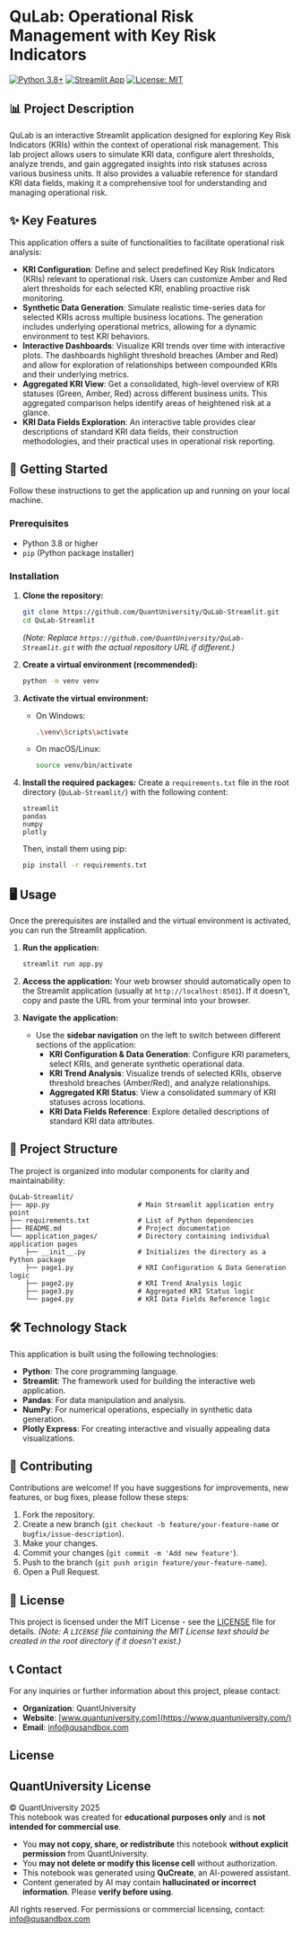 
# QuLab: Operational Risk Management with Key Risk Indicators

[![Python 3.8+](https://img.shields.io/badge/python-3.8%2B-blue.svg)](https://www.python.org/downloads/)
[![Streamlit App](https://static.streamlit.io/badges/streamlit_badge_black_white.svg)](https://www.streamlit.io/)
[![License: MIT](https://img.shields.io/badge/License-MIT-yellow.svg)](https://opensource.org/licenses/MIT)

## 📊 Project Description

QuLab is an interactive Streamlit application designed for exploring Key Risk Indicators (KRIs) within the context of operational risk management. This lab project allows users to simulate KRI data, configure alert thresholds, analyze trends, and gain aggregated insights into risk statuses across various business units. It also provides a valuable reference for standard KRI data fields, making it a comprehensive tool for understanding and managing operational risk.

## ✨ Key Features

This application offers a suite of functionalities to facilitate operational risk analysis:

*   **KRI Configuration**: Define and select predefined Key Risk Indicators (KRIs) relevant to operational risk. Users can customize Amber and Red alert thresholds for each selected KRI, enabling proactive risk monitoring.
*   **Synthetic Data Generation**: Simulate realistic time-series data for selected KRIs across multiple business locations. The generation includes underlying operational metrics, allowing for a dynamic environment to test KRI behaviors.
*   **Interactive Dashboards**: Visualize KRI trends over time with interactive plots. The dashboards highlight threshold breaches (Amber and Red) and allow for exploration of relationships between compounded KRIs and their underlying metrics.
*   **Aggregated KRI View**: Get a consolidated, high-level overview of KRI statuses (Green, Amber, Red) across different business units. This aggregated comparison helps identify areas of heightened risk at a glance.
*   **KRI Data Fields Exploration**: An interactive table provides clear descriptions of standard KRI data fields, their construction methodologies, and their practical uses in operational risk reporting.

## 🚀 Getting Started

Follow these instructions to get the application up and running on your local machine.

### Prerequisites

*   Python 3.8 or higher
*   `pip` (Python package installer)

### Installation

1.  **Clone the repository:**

    ```bash
    git clone https://github.com/QuantUniversity/QuLab-Streamlit.git
    cd QuLab-Streamlit
    ```
    *(Note: Replace `https://github.com/QuantUniversity/QuLab-Streamlit.git` with the actual repository URL if different.)*

2.  **Create a virtual environment (recommended):**

    ```bash
    python -m venv venv
    ```

3.  **Activate the virtual environment:**

    *   On Windows:
        ```bash
        .\venv\Scripts\activate
        ```
    *   On macOS/Linux:
        ```bash
        source venv/bin/activate
        ```

4.  **Install the required packages:**
    Create a `requirements.txt` file in the root directory (`QuLab-Streamlit/`) with the following content:

    ```
    streamlit
    pandas
    numpy
    plotly
    ```

    Then, install them using pip:

    ```bash
    pip install -r requirements.txt
    ```

## 🖥️ Usage

Once the prerequisites are installed and the virtual environment is activated, you can run the Streamlit application.

1.  **Run the application:**

    ```bash
    streamlit run app.py
    ```

2.  **Access the application:**
    Your web browser should automatically open to the Streamlit application (usually at `http://localhost:8501`). If it doesn't, copy and paste the URL from your terminal into your browser.

3.  **Navigate the application:**
    *   Use the **sidebar navigation** on the left to switch between different sections of the application:
        *   **KRI Configuration & Data Generation**: Configure KRI parameters, select KRIs, and generate synthetic operational data.
        *   **KRI Trend Analysis**: Visualize trends of selected KRIs, observe threshold breaches (Amber/Red), and analyze relationships.
        *   **Aggregated KRI Status**: View a consolidated summary of KRI statuses across locations.
        *   **KRI Data Fields Reference**: Explore detailed descriptions of standard KRI data attributes.

## 📂 Project Structure

The project is organized into modular components for clarity and maintainability:

```
QuLab-Streamlit/
├── app.py                      # Main Streamlit application entry point
├── requirements.txt            # List of Python dependencies
├── README.md                   # Project documentation
└── application_pages/          # Directory containing individual application pages
    ├── __init__.py             # Initializes the directory as a Python package
    ├── page1.py                # KRI Configuration & Data Generation logic
    ├── page2.py                # KRI Trend Analysis logic
    ├── page3.py                # Aggregated KRI Status logic
    └── page4.py                # KRI Data Fields Reference logic
```

## 🛠️ Technology Stack

This application is built using the following technologies:

*   **Python**: The core programming language.
*   **Streamlit**: The framework used for building the interactive web application.
*   **Pandas**: For data manipulation and analysis.
*   **NumPy**: For numerical operations, especially in synthetic data generation.
*   **Plotly Express**: For creating interactive and visually appealing data visualizations.

## 🤝 Contributing

Contributions are welcome! If you have suggestions for improvements, new features, or bug fixes, please follow these steps:

1.  Fork the repository.
2.  Create a new branch (`git checkout -b feature/your-feature-name` or `bugfix/issue-description`).
3.  Make your changes.
4.  Commit your changes (`git commit -m 'Add new feature'`).
5.  Push to the branch (`git push origin feature/your-feature-name`).
6.  Open a Pull Request.

## 📄 License

This project is licensed under the MIT License - see the [LICENSE](LICENSE) file for details.
*(Note: A `LICENSE` file containing the MIT License text should be created in the root directory if it doesn't exist.)*

## 📞 Contact

For any inquiries or further information about this project, please contact:

*   **Organization**: QuantUniversity
*   **Website**: [www.quantuniversity.com](https://www.quantuniversity.com/)
*   **Email**: info@qusandbox.com

## License

## QuantUniversity License

© QuantUniversity 2025  
This notebook was created for **educational purposes only** and is **not intended for commercial use**.  

- You **may not copy, share, or redistribute** this notebook **without explicit permission** from QuantUniversity.  
- You **may not delete or modify this license cell** without authorization.  
- This notebook was generated using **QuCreate**, an AI-powered assistant.  
- Content generated by AI may contain **hallucinated or incorrect information**. Please **verify before using**.  

All rights reserved. For permissions or commercial licensing, contact: [info@qusandbox.com](mailto:info@qusandbox.com)
